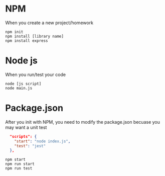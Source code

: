 # NPM
When you create a new project/homework
~~~shell
npm init
npm install [library name]
npm install express
~~~

# Node js
When you run/test your code
~~~shell
node [js script]
node main.js
~~~

# Package.json
After you init with NPM, you need to modify the package.json becuase you may want a unit test
~~~json
  "scripts": {
    "start": "node index.js",
    "test": "jest"
  },
~~~
~~~shell
npm start
npm run start
npm run test
~~~